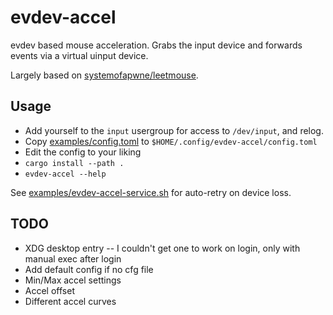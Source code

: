 # evdev-accel

evdev based mouse acceleration. Grabs the input device and forwards events via a virtual uinput device.

Largely based on [systemofapwne/leetmouse](https://github.com/systemofapwne/leetmouse).

## Usage

- Add yourself to the `input` usergroup for access to `/dev/input`, and relog.
- Copy [examples/config.toml](examples/config.toml) to `$HOME/.config/evdev-accel/config.toml`
- Edit the config to your liking
- `cargo install --path .`
- `evdev-accel --help`

See [examples/evdev-accel-service.sh](examples/evdev-accel-service.sh) for auto-retry on device loss.

## TODO

- XDG desktop entry -- I couldn't get one to work on login, only with manual exec after login
- Add default config if no cfg file
- Min/Max accel settings
- Accel offset
- Different accel curves

